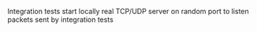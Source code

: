 Integration tests start locally real TCP/UDP server on random port to listen packets sent by integration tests